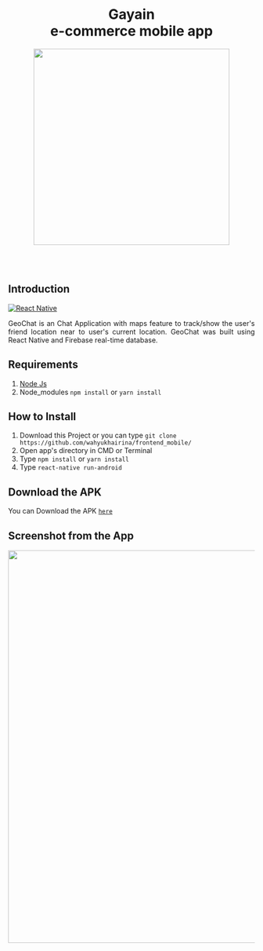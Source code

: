 <h1 align='center'> Gayain <br>e-commerce mobile app</h1>

<p align='center'>
    <img width="400" src='./rdm/login.png' />
</p>

<br>
<br>

## Introduction
[![React Native](https://img.shields.io/badge/react%20native-v0.60.5-blue)](https://facebook.github.io/react-native/)

<p align='justify'>GeoChat is an Chat Application with maps feature to track/show the user's friend location near to user's current location. GeoChat was built using React Native and Firebase real-time database.</p>

## Requirements
1. <a href="https://nodejs.org/en/download/">Node Js</a>
2. Node_modules ``` npm install ``` or ``` yarn install ```

## How to Install
1. Download this Project or you can type ``` git clone https://github.com/wahyukhairina/frontend_mobile/ ```
2. Open app's directory in CMD or Terminal
3. Type ` npm install ` or ` yarn install `
4. Type ` react-native run-android `

## Download the APK
You can Download the APK [`here`](https://firebasestorage.googleapis.com/v0/b/aloneapp-d893b.appspot.com/o/apk%2Fgayain.apk?alt=media&token=d13679b1-94ad-4b38-a97c-60b326241fcf)


## Screenshot from the App
<p align='center'>
  <span>
      <image width="800" src="./rdm/ui_app.png" />
      
  </span>
</p>


